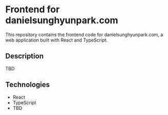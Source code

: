 # Frontend for danielsunghyunpark.com

This repository contains the frontend code for danielsunghyunpark.com, a web application built with React and TypeScript.

## Description

TBD

## Technologies

- React
- TypeScript
- TBD
